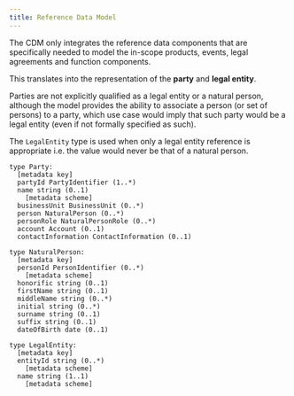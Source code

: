 ```yaml
---
title: Reference Data Model
---
```


The CDM only integrates the reference data components that are
specifically needed to model the in-scope products, events, legal
agreements and function components.

This translates into the representation of the **party** and **legal
entity**.

Parties are not explicitly qualified as a legal entity or a natural
person, although the model provides the ability to associate a person
(or set of persons) to a party, which use case would imply that such
party would be a legal entity (even if not formally specified as such).

The `LegalEntity` type is used when only a legal entity reference is
appropriate i.e. the value would never be that of a natural person.

``` .. code-block:: Haskell
type Party:
  [metadata key]
  partyId PartyIdentifier (1..*)
  name string (0..1)
    [metadata scheme]
  businessUnit BusinessUnit (0..*)
  person NaturalPerson (0..*)
  personRole NaturalPersonRole (0..*)
  account Account (0..1)
  contactInformation ContactInformation (0..1)
```

``` .. code-block:: Haskell
type NaturalPerson:
  [metadata key]
  personId PersonIdentifier (0..*)
    [metadata scheme]
  honorific string (0..1)
  firstName string (0..1)
  middleName string (0..*)
  initial string (0..*)
  surname string (0..1)
  suffix string (0..1)
  dateOfBirth date (0..1)
```

``` .. code-block:: Haskell
type LegalEntity:
  [metadata key]
  entityId string (0..*)
    [metadata scheme]
  name string (1..1)
    [metadata scheme]
```
